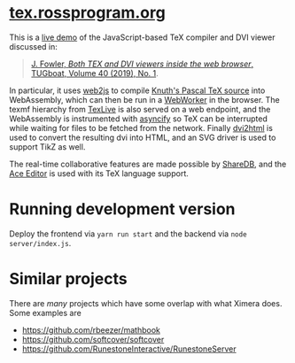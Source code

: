 # [tex.rossprogram.org](https://tex.rossprogram.org/)

This is a [live demo](https://tex.rossprogram.org/) of the JavaScript-based TeX compiler and DVI viewer discussed in:

> [J. Fowler, *Both TEX and DVI viewers inside the
web browser*, TUGboat, Volume 40 (2019), No. 1](https://www.tug.org/TUGboat/tb40-1/tb124fowler-js.pdf).

In particular, it uses [web2js](https://github.com/kisonecat/web2js) to compile [Knuth's Pascal TeX source](https://ctan.org/tex-archive/systems/knuth/dist/tex) into WebAssembly, which can then be run in a [WebWorker](https://developer.mozilla.org/en-US/docs/Web/API/Web_Workers_API) in the browser.  The texmf hierarchy from [TexLive](https://nixos.wiki/wiki/TexLive) is also served on a web endpoint, and the WebAssembly is instrumented with [asyncify](https://emscripten.org/docs/porting/asyncify.html) so TeX can be interrupted while waiting for files to be fetched from the network.  Finally [dvi2html](https://github.com/kisonecat/dvi2html) is used to convert the resulting dvi into HTML, and an SVG driver is used to support TikZ as well.

The real-time collaborative features are made possible by [ShareDB](https://github.com/share/sharedb), and the [Ace Editor](https://ace.c9.io/) is used with its TeX language support.

# Running development version

Deploy the frontend via `yarn run start` and the backend via `node server/index.js`.

# Similar projects

There are *many* projects which have some overlap with what Ximera does.  Some examples are

* https://github.com/rbeezer/mathbook
* https://github.com/softcover/softcover
* https://github.com/RunestoneInteractive/RunestoneServer
